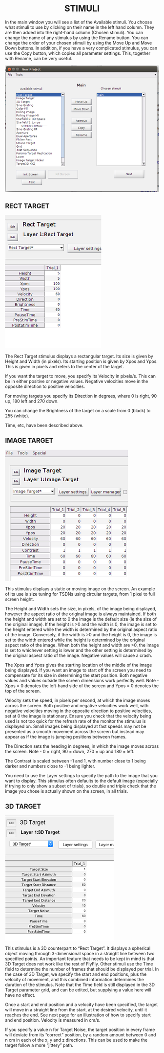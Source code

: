 <style>
img[src*="#centered"] {
    margin:auto;
    display:block;
 }
 img[src*="#invertedcenter"] {
    margin:auto;
    display:block;
    background: white;
    width: 55%;
    height: auto;
 }
 img[src*="#small"] {
    width: 250px;
    height: auto;
 }
 div.centertext{
    text-align:center;
 }
 abbr{
    border: none;
    text-decoration: none;
    color: lightblue;
}
h1{
   text-align:center;
}
</style>

# STIMULI

In the main window you will see a list of the Available stimuli. You choose what stimuli to use by clicking on their name in the left hand column. They are then added into the right-hand column (Chosen stimuli). You can change the name of any stimulus by using the Rename button. You can change the order of your chosen stimuli by using the Move Up and Move Down buttons. In addition, if you have a very complicated stimulus, you can use the Copy button, which copies all parameter settings. This, together with Rename, can be very useful.

![mainwindow](/images/flyfly/image5.png#centered)

## RECT TARGET

![Rect Target](/images/flyfly/image3.png#centered)

The Rect Target stimulus displays a rectangular target. Its size is given by Height and Width (in pixels). Its starting position is given by Xpos and Ypos. This is given in pixels and refers to the center of the target.

If you want the target to move, you specify its Velocity in pixels/s. This can be in either positive or negative values. Negative velocities move in the opposite direction to positive velocities.

For moving targets you specify its Direction in degrees, where 0 is right, 90 up, 180 left and 270 down.

You can change the Brightness of the target on a scale from 0 (black) to 255 (white).

Time, etc, have been described above.

## IMAGE TARGET

![Image Target](/images/flyfly/image14.png#centered)

This stimulus displays a static or moving image on the screen. An example of its use is size tuning for TSDNs using circular targets, from 1 pixel to full screen height.
 
The Height and Width sets the size, in pixels, of the image being displayed, however the aspect ratio of the original image is always maintained. If both the height and width are set to 0 the image is the default size (ie the size of the original image). If the height is >0 and the width is 0, the image is set to the height entered while the width is determined by the original aspect ratio of the image. Conversely, if the width is >0 and the height is 0, the image is set to the width entered while the height is determined by the original aspect ratio of the image.
When both the height and width are >0, the image is set to whichever setting is lower and the other setting is determined by the original aspect ratio of the image. Negative values will cause a crash.
 
The Xpos and Ypos gives the starting location of the middle of the image being displayed. If you want an image to start off the screen you need to compensate for its size in determining the start position. Both negative values and values outside the screen dimensions work perfectly well. Note - Xpos = 0 denotes the left-hand side of the screen and Ypos = 0 denotes the top of the screen.
 
Velocity sets the speed, in pixels per second, at which the image moves across the screen. Both positive and negative velocities work well, with negative velocities moving in the opposite direction to positive velocities, set at 0 the image is stationary. Ensure you check that the velocity being used is not too quick for the refresh rate of the monitor the stimulus is displayed on. Small images being displayed at fast speeds may not be presented as a smooth movement across the screen but instead may appear as if the image is jumping positions between frames. 
 
The Direction sets the heading in degrees, in which the image moves across the screen. Note - 0 = right, 90 = down, 270 = up and 180 = left.
 
The Contrast is scaled between -1 and 1, with number close to 1 being darker and numbers close to -1 being lighter.
 
You need to use the Layer settings to specify the path to the image that you want to display. This stimulus often defaults to the default image (especially if trying to only
show a subset of trials), so double and triple check that the image you chose is actually shown on the screen, in all trials.

## 3D TARGET

![3D Target](/images/flyfly/image7.png#centered)

This stimulus is a 3D counterpart to “Rect Target”. It displays a spherical object moving
through 3-dimensional space in a straight line between two specified points.
An important feature that needs to be kept in mind is that 3D Target does not work like the
rest of FlyFly. Other stimuli use the Time field to determine the number of frames
that should be displayed per trial. In the case of 3D Target, we specify the start and end
positions, plus the velocity of movement, and this combined information determines the
duration of the stimulus. Note that the Time field is still displayed in the 3D Target parameter grid, and can be edited, but supplying a value here will have no effect.

Once a start and end position and a velocity have been specified, the target will move in a straight line from the start, at the desired velocity, until it reaches the end. See next page for an illustration of how to specify start and end position. Velocity is measured in cm/s.

If you specify a value n for Target Noise, the target position in every frame will deviate from its “correct” position, by a random amount between 0 and n cm in each of the x, y and z directions. This can be used to make the target follow a more “jittery” path.
